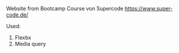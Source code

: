 Website from Bootcamp Course von Supercode https://www.super-code.de/

Used:
1. Flexbx
2. Media query


